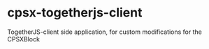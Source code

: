 # cpsx-togetherjs-client
TogetherJS-client side application, for custom modifications for the CPSXBlock
